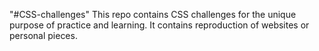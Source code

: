 "#CSS-challenges" 
This repo contains CSS challenges for the unique purpose of practice and learning.
It contains reproduction of websites or personal pieces.